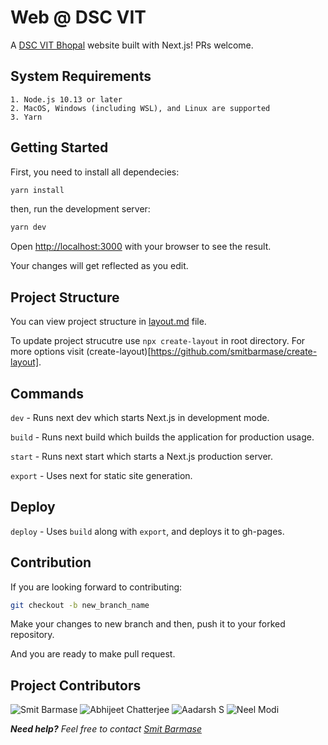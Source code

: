 # Web @ DSC VIT

A [DSC VIT Bhopal](https://dscvitbhopal.github.io/) website built with Next.js! PRs welcome.

## System Requirements

```
1. Node.js 10.13 or later
2. MacOS, Windows (including WSL), and Linux are supported
3. Yarn
```

## Getting Started

First, you need to install all dependecies:

```bash
yarn install
```

then, run the development server:

```bash
yarn dev
```

Open [http://localhost:3000](http://localhost:3000) with your browser to see the result.

Your changes will get reflected as you edit.

## Project Structure

You can view project structure in [layout.md](https://github.com/DSCVITBHOPAL/dscvitbhopal.github.io/blob/master/layout.md) file.

To update project strucutre use `npx create-layout` in root directory. For more options visit (create-layout)[https://github.com/smitbarmase/create-layout].

## Commands

`dev` - Runs next dev which starts Next.js in development mode.

`build` - Runs next build which builds the application for production usage.

`start` - Runs next start which starts a Next.js production server.

`export` - Uses next for static site generation.

## Deploy

`deploy` - Uses `build` along with `export`, and deploys it to gh-pages.

## Contribution

If you are looking forward to contributing:

```bash
git checkout -b new_branch_name
```

Make your changes to new branch and then, push it to your forked repository.

And you are ready to make pull request.

## Project Contributors

<img src="https://avatars.githubusercontent.com/u/37347831?s=60&v=4" alt="Smit Barmase"></img>
<img src="https://avatars.githubusercontent.com/u/64676594?s=60&v=4" alt="Abhijeet Chatterjee"></img>
<img src="https://avatars.githubusercontent.com/u/54549066?s=60&v=4" alt="Aadarsh S"></img>
<img src="https://avatars.githubusercontent.com/u/53475167?s=60&v=4" alt="Neel Modi"></img>

**_Need help?_** 
_Feel free to contact [Smit Barmase](https://github.com/smitbarmase)_
